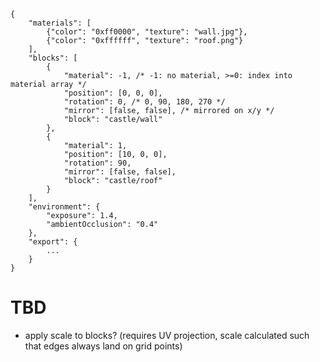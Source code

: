 
```
{
	"materials": [
		{"color": "0xff0000", "texture": "wall.jpg"},
		{"color": "0xffffff", "texture": "roof.png"}
	],
	"blocks": [
		{
			"material": -1, /* -1: no material, >=0: index into material array */
			"position": [0, 0, 0],
			"rotation": 0, /* 0, 90, 180, 270 */
			"mirror": [false, false], /* mirrored on x/y */
			"block": "castle/wall"
		},
		{
			"material": 1,
			"position": [10, 0, 0],
			"rotation": 90,
			"mirror": [false, false],
			"block": "castle/roof"
		}
	],
	"environment": {
		"exposure": 1.4,
		"ambientOcclusion": "0.4"
	},
	"export": {
		...
	}
}
```


TBD
===
- apply scale to blocks? (requires UV projection, scale calculated such that edges always land on grid points)
